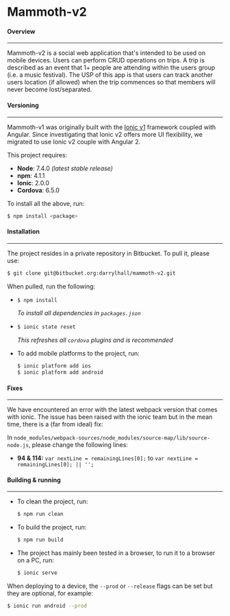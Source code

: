 # Mammoth-v2

#### Overview

___
Mammoth-v2 is a social web application that's intended to be used on mobile devices. Users can perform CRUD operations on trips. A trip is described as an event that 1+ people are attending within the users group (i.e. a music festival). The USP of this app is that users can track another users location (if allowed) when the trip commences so that members will never become lost/separated.

#### Versioning

___
Mammoth-v1 was originally built with the [Ionic v1](http://ionicframework.com/) framework coupled with Angular. Since investigating that Ionic v2 offers more UI flexibility, we migrated to use Ionic v2 couple with Angular 2.<br>

This project requires:

- **Node**: 7.4.0 *(latest stable release)*
- **npm**: 4.1.1
- **Ionic**: 2.0.0
- **Cordova**: 6.5.0

To install all the above, run:

```bash
$ npm install <package>
```

#### Installation

___
The project resides in a private repository in Bitbucket. To pull it, please use:
```bash
$ git clone git@bitbucket.org:darrylhall/mammoth-v2.git
```

When pulled, run the following:

- ```bash
  $ npm install
  ```
  *To install all dependencies in `packages.json`*
  
- ```bash
  $ ionic state reset
  ```
  *This refreshes all `cordova` plugins and is recommended*
  
- To add mobile platforms to the project, run:
  ```bash
  $ ionic platform add ios
  $ ionic platform add android
  ```
  
#### Fixes

___
We have encountered an error with the latest webpack version that comes with ionic. The issue has been raised with the ionic team but in the mean time, there is a (far from ideal) fix:
 
In `node_modules/webpack-sources/node_modules/source-map/lib/source-node.js`, please change the following lines:

- **94 & 114:** `var nextLine = remainingLines[0];` to `var nextLine = remainingLines[0]; || '';` 

#### Building & running

___
- To clean the project, run:
  ```bash
  $ npm run clean
  ```

- To build the project, run:
  ```bash
  $ npm run build
  ```
  
- The project has mainly been tested in a browser, to run it to a browser on a PC, run:
  ```bash
  $ ionic serve
  ```
  
When deploying to a device, the `--prod` or `--release` flags can be set but they are optional, for example:

```bash
$ ionic run android --prod
```
 

